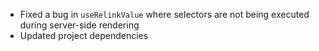 * Fixed a bug in `useRelinkValue` where selectors are not being executed during server-side rendering
* Updated project dependencies
